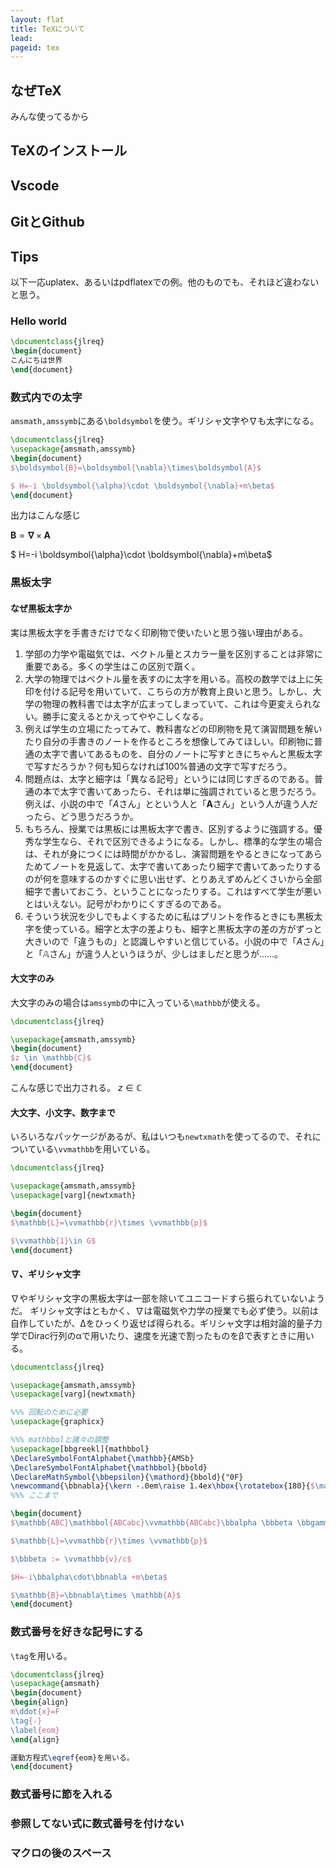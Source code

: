 ```yaml
---
layout: flat
title: TeXについて
lead:
pageid: tex
---
```

## なぜTeX

みんな使ってるから

## TeXのインストール

## Vscode

## GitとGithub

## Tips

以下一応uplatex、あるいはpdflatexでの例。他のものでも、それほど違わないと思う。

### Hello world

```latex
\documentclass{jlreq}
\begin{document}
こんにちは世界
\end{document}
```

### 数式内での太字

`amsmath,amssymb`にある`\boldsymbol`を使う。ギリシャ文字や∇も太字になる。

```latex
\documentclass{jlreq}
\usepackage{amsmath,amssymb}
\begin{document}
$\boldsymbol{B}=\boldsymbol{\nabla}\times\boldsymbol{A}$

$ H=-i \boldsymbol{\alpha}\cdot \boldsymbol{\nabla}+m\beta$
\end{document}
```

出力はこんな感じ

$\boldsymbol{B}=\boldsymbol{\nabla}\times\boldsymbol{A}$

$ H=-i \boldsymbol{\alpha}\cdot \boldsymbol{\nabla}+m\beta$

### 黒板太字

#### なぜ黒板太字か

実は黒板太字を手書きだけでなく印刷物で使いたいと思う強い理由がある。

1. 学部の力学や電磁気では、ベクトル量とスカラー量を区別することは非常に重要である。多くの学生はこの区別で躓く。
2. 大学の物理ではベクトル量を表すのに太字を用いる。高校の数学では上に矢印を付ける記号を用いていて、こちらの方が教育上良いと思う。しかし、大学の物理の教科書では太字が広まってしまっていて、これは今更変えられない。勝手に変えるとかえってややこしくなる。
3. 例えば学生の立場にたってみて、教科書などの印刷物を見て演習問題を解いたり自分の手書きのノートを作るところを想像してみてほしい。印刷物に普通の太字で書いてあるものを、自分のノートに写すときにちゃんと黒板太字で写すだろうか？何も知らなければ100%普通の文字で写すだろう。
4. 問題点は、太字と細字は「異なる記号」というには同じすぎるのである。普通の本で太字で書いてあったら、それは単に強調されていると思うだろう。例えば、小説の中で「$A$さん」とという人と「$\boldsymbol{A}$さん」という人が違う人だったら、どう思うだろうか。
5. もちろん、授業では黒板には黒板太字で書き、区別するように強調する。優秀な学生なら、それで区別できるようになる。しかし、標準的な学生の場合は、それが身につくには時間がかかるし、演習問題をやるときになってあらためてノートを見返して、太字で書いてあったり細字で書いてあったりするのが何を意味するのかすぐに思い出せず、とりあえずめんどくさいから全部細字で書いておこう、ということになったりする。これはすべて学生が悪いとはいえない。記号がわかりにくすぎるのである。
6. そういう状況を少しでもよくするために私はプリントを作るときにも黒板太字を使っている。細字と太字の差よりも、細字と黒板太字の差の方がずっと大きいので「違うもの」と認識しやすいと信じている。小説の中で「$A$さん」と「$\mathbb{A}$さん」が違う人というほうが、少しはましだと思うが……。


#### 大文字のみ

大文字のみの場合は`amssymb`の中に入っている`\mathbb`が使える。

```latex
\documentclass{jlreq}

\usepackage{amsmath,amssymb}
\begin{document}
$z \in \mathbb{C}$
\end{document}
```

こんな感じで出力される。
$z \in \mathbb{C}$

#### 大文字、小文字、数字まで

いろいろなパッケージがあるが、私はいつも`newtxmath`を使ってるので、それについている`\vvmathbb`を用いている。

```latex
\documentclass{jlreq}

\usepackage{amsmath,amssymb}
\usepackage[varg]{newtxmath}

\begin{document}
$\mathbb{L}=\vvmathbb{r}\times \vvmathbb{p}$

$\vvmathbb{1}\in G$
\end{document}
```


#### ∇、ギリシャ文字

∇やギリシャ文字の黒板太字は一部を除いてユニコードすら振られていないようだ。
ギリシャ文字はともかく、∇は電磁気や力学の授業でも必ず使う。以前は自作していたが、Δをひっくり返せば得られる。ギリシャ文字は相対論的量子力学でDirac行列のαで用いたり、速度を光速で割ったものをβで表すときに用いる。

```latex
\documentclass{jlreq}

\usepackage{amsmath,amssymb}
\usepackage[varg]{newtxmath}

%%% 回転のために必要
\usepackage{graphicx}

%%% mathbbolと諸々の調整
\usepackage[bbgreekl]{mathbbol}
\DeclareSymbolFontAlphabet{\mathbb}{AMSb}
\DeclareSymbolFontAlphabet{\mathbbol}{bbold}
\DeclareMathSymbol{\bbepsilon}{\mathord}{bbold}{"0F}
\newcommand{\bbnabla}{\kern -.0em\raise 1.4ex\hbox{\rotatebox{180}{$\mathbbol{\Delta}$}}}
%%% ここまで

\begin{document}
$\mathbb{ABC}\mathbbol{ABCabc}\vvmathbb{ABCabc}\bbalpha \bbbeta \bbgamma$

$\mathbb{L}=\vvmathbb{r}\times \vvmathbb{p}$

$\bbbeta := \vvmathbb{v}/c$ 

$H=-i\bbalpha\cdot\bbnabla +m\beta$

$\mathbb{B}=\bbnabla\times \mathbb{A}$
\end{document}
```

### 数式番号を好きな記号にする

`\tag`を用いる。

```latex
\documentclass{jlreq}
\usepackage{amsmath}
\begin{document}
\begin{align}
m\ddot{x}=F
\tag{☆}
\label{eom}
\end{align}

運動方程式\eqref{eom}を用いる。
\end{document}
```


### 数式番号に節を入れる

### 参照してない式に数式番号を付けない

### マクロの後のスペース


<script type="text/x-mathjax-config">
  MathJax.Hub.Config({tex2jax: {inlineMath: [['$','$'], ['$','$']]}});
</script>
<script type="text/javascript" async
  src="https://cdn.mathjax.org/mathjax/latest/MathJax.js?config=TeX-AMS_CHTML">
</script>